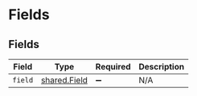 # Fields


## Fields

| Field                                               | Type                                                | Required                                            | Description                                         |
| --------------------------------------------------- | --------------------------------------------------- | --------------------------------------------------- | --------------------------------------------------- |
| `field`                                             | [shared.Field](../../../sdk/models/shared/field.md) | :heavy_minus_sign:                                  | N/A                                                 |